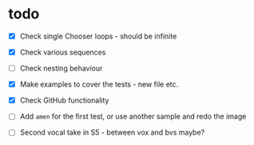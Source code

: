 # todo

- [x] Check single Chooser loops - should be infinite
- [x] Check various sequences
- [ ] Check nesting behaviour
- [x] Make examples to cover the tests - new file etc.
- [x] Check GitHub functionality
- [ ] Add `amen` for the first test, or use another sample and redo the image
- [ ] Second vocal take in S5 - between vox and bvs maybe?

